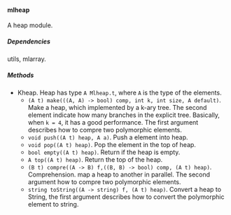 #### mlheap

A heap module.

##### Dependencies

utils, mlarray.

##### Methods

- Kheap. Heap has type `A Mlheap.t`, where `A` is the type of the elements.
    + `(A t) make(((A, A) -> bool) comp, int k, int size, A default)`. Make a heap, which implemented by a k-ary tree. The second element indicate how many branches in the explicit tree. Basically, when `k = 4`, it has a good performance. The first argument describes how to compre two polymorphic elements.
    + `void push((A t) heap, A a)`. Push a element into heap.
    + `void pop((A t) heap)`. Pop the element in the top of heap. 
    + `bool empty((A t) heap)`. Return if the heap is empty.
    + `A top((A t) heap)`. Return the top of the heap.
    + `(B t) compre((A -> B) f,((B, B) -> bool) comp, (A t) heap)`. Comprehension. map a heap to another in parallel. The second argument how to compre two polymorphic elements.
    + `string toString((A -> string) f, (A t) heap)`. Convert a heap to String, the first argument describes how to convert the polymorphic element to string.
